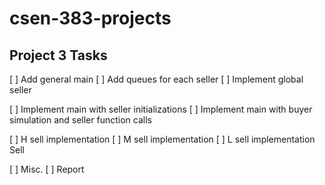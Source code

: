 # csen-383-projects

## Project 3 Tasks

[ ] Add general main
[ ] Add queues for each seller
[ ] Implement global seller

[ ] Implement main with seller initializations 
[ ] Implement main with buyer simulation and seller function calls

[ ] H sell implementation
[ ] M sell implementation
[ ] L sell implementation Sell

[ ] Misc. 
[ ] Report

